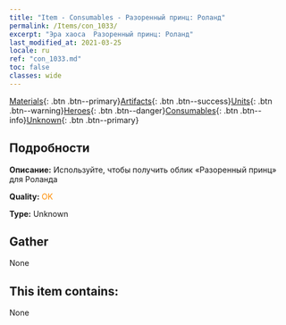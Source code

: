 ```yaml
---
title: "Item - Consumables - Разоренный принц: Роланд"
permalink: /Items/con_1033/
excerpt: "Эра хаоса  Разоренный принц: Роланд"
last_modified_at: 2021-03-25
locale: ru
ref: "con_1033.md"
toc: false
classes: wide
---
```

 [Materials](/ru/Items/){: .btn .btn--primary}[Artifacts](/ru/Items/Artifacts/){: .btn .btn--success}[Units](/ru/Items/Units/){: .btn .btn--warning}[Heroes](/ru/Items/Heroes/){: .btn .btn--danger}[Consumables](/ru/Items/Consumables/){: .btn .btn--info}[Unknown](/ru/Items/Unknown/){: .btn .btn--primary}

## Подробности
 **Описание:** Используйте, чтобы получить облик «Разоренный принц» для Роланда

 **Quality:** <span style="color: #FF8C00">OK</span>

 **Type:** Unknown

## Gather

  None

## This item contains:

  None

